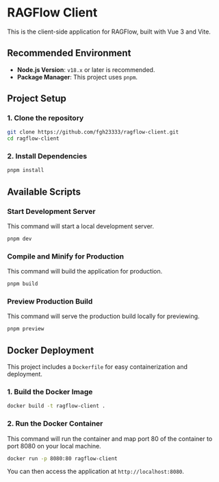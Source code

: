 # RAGFlow Client

This is the client-side application for RAGFlow, built with Vue 3 and Vite.

## Recommended Environment

- **Node.js Version**: `v18.x` or later is recommended.
- **Package Manager**: This project uses `pnpm`.

## Project Setup

### 1. Clone the repository
```bash
git clone https://github.com/fgh23333/ragflow-client.git
cd ragflow-client
```

### 2. Install Dependencies
```bash
pnpm install
```

## Available Scripts

### Start Development Server
This command will start a local development server.
```bash
pnpm dev
```

### Compile and Minify for Production
This command will build the application for production.
```bash
pnpm build
```

### Preview Production Build
This command will serve the production build locally for previewing.
```bash
pnpm preview
```

## Docker Deployment

This project includes a `Dockerfile` for easy containerization and deployment.

### 1. Build the Docker Image
```bash
docker build -t ragflow-client .
```

### 2. Run the Docker Container
This command will run the container and map port 80 of the container to port 8080 on your local machine.
```bash
docker run -p 8080:80 ragflow-client
```
You can then access the application at `http://localhost:8080`.
